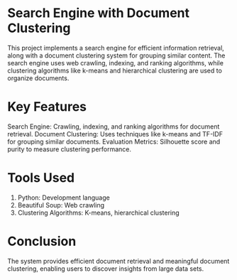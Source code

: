 # Search Engine with Document Clustering
This project implements a search engine for efficient information retrieval, along with a document clustering system for grouping similar content. The search engine uses web crawling, indexing, and ranking algorithms, while clustering algorithms like k-means and hierarchical clustering are used to organize documents.

# Key Features
Search Engine: Crawling, indexing, and ranking algorithms for document retrieval.
Document Clustering: Uses techniques like k-means and TF-IDF for grouping similar documents.
Evaluation Metrics: Silhouette score and purity to measure clustering performance.

# Tools Used
1. Python: 
Development language
2. Beautiful Soup:
 Web crawling
3. Clustering Algorithms:
 K-means, hierarchical clustering

# Conclusion
The system provides efficient document retrieval and meaningful document clustering, enabling users to discover insights from large data sets.

